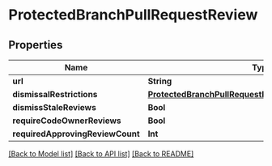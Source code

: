 # ProtectedBranchPullRequestReview

## Properties
Name | Type | Description | Notes
------------ | ------------- | ------------- | -------------
**url** | **String** |  | [optional] 
**dismissalRestrictions** | [**ProtectedBranchPullRequestReviewDismissalRestrictions**](ProtectedBranchPullRequestReviewDismissalRestrictions.md) |  | [optional] 
**dismissStaleReviews** | **Bool** |  | 
**requireCodeOwnerReviews** | **Bool** |  | 
**requiredApprovingReviewCount** | **Int** |  | [optional] 

[[Back to Model list]](../README.md#documentation-for-models) [[Back to API list]](../README.md#documentation-for-api-endpoints) [[Back to README]](../README.md)


